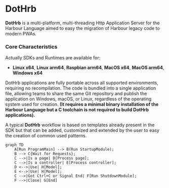 # DotHrb

**DotHrb** is a multi-platform, multi-threading Http Application Server for the Harbour Language aimed to easy the migration of Harbour legacy code to modern PWAs.

### Core Characteristics

Actually SDKs and Runtimes are available for:

- **Linux x64**, **Linux arm64**, **Raspbian arm64**, **MacOS x64**, **MacOS arm64**, **Windows x64**

DotHrb applications are fully portable across all supported environments, requiring no recompilation. The code is bundled into a single application file, allowing teams to share the same Git repository and publish the application on Windows, macOS, or Linux, regardless of the operating system used for creation. **(It requires a minimal binary installation of the Harbour Language but a C toolchain is not required to build DotHrb applications).**

A typical **DotHrb** workflow is based on templates already present in the SDK but that can be added, customized and extended by the user to easy the creation of common used patterns.

```mermaid
graph TD
    A[Run ProgramMain] --> B(Run StartupModule);
    B --> C{Wait for Requests};
    C -->|Is a page| D[Process page];
    C -->|Is a controller| E[Process controller];
    D <-->|Use| H[Model];
    E <-->|Use| H[Model];
    C -->|Got Ctrl+C or Signal End| F[Run ShutdownModule];
    F -->|Close| G[End]
```
